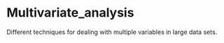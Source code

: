 # Multivariate_analysis
Different techniques for dealing with multiple variables in large data sets.
